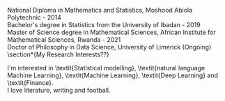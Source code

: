 National Diploma in Mathematics and Statistics, Moshood Abiola Polytechnic - $2014$ <br>
Bachelor's degree in Statistics from the University of Ibadan - $2019$ <br>
Master of Science degree in Mathematical Sciences, African Institute for Mathematical Sciences, Rwanda - $2021$ <br>
Doctor of Philosophy in Data Science, University of Limerick (Ongoing) <br>
\section*{My Research Interests??}

I'm interested in \textit{Statistical modelling}, \textit{natural language Machine Learning}, \textit{Machine Learning}, \textit{Deep Learning} and \textit{Finance}. <br>
I love literature, writing and football.
